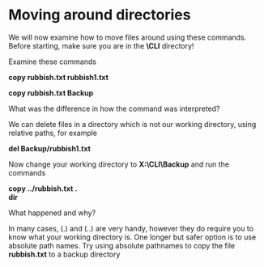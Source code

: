 # Moving around directories

We will now examine how to move files around using these commands. Before starting, make sure you are in the **\CLI** directory!

Examine these commands

**copy rubbish.txt rubbish1.txt**

**copy rubbish.txt Backup**

What was the difference in how the command was interpreted?

We can delete files in a directory which is not our working directory, using relative paths, for example

**del Backup/rubbish1.txt**

Now change your working directory to **X:\CLI\Backup** and run the commands

**copy ../rubbish.txt .**\
**dir**

What happened and why?

In many cases, (.) and (..) are very handy, however they do require you to know what your working directory is. One longer but safer option is to use absolute path names. Try using absolute pathnames to copy the file **rubbish.txt** to a backup directory
